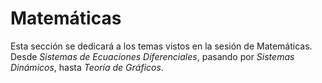 # Matemáticas

Esta sección se dedicará a los temas vistos en la sesión de Matemáticas. Desde _Sistemas de Ecuaciones Diferenciales_, pasando por _Sistemas Dinámicos_, hasta _Teoría de Gráficos_.

